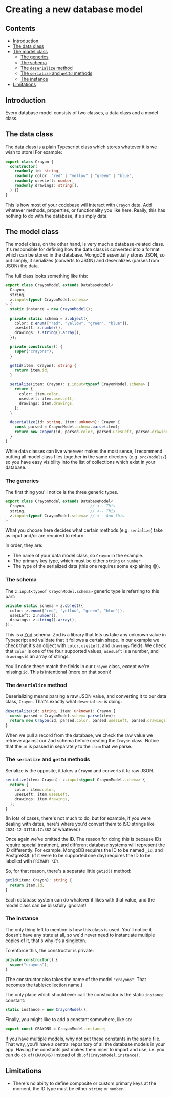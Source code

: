 # Creating a new database model <!-- omit in toc -->

<!-- Table of contents created using "Markdown All in One" VSCode extension. -->
<!-- Command palette: "> Markdown All in One: Update Table of Contents" -->

## Contents <!-- omit in toc -->

- [Introduction](#introduction)
- [The data class](#the-data-class)
- [The model class](#the-model-class)
  - [The generics](#the-generics)
  - [The schema](#the-schema)
  - [The `deserialize` method](#the-deserialize-method)
  - [The `serialize` and `getId` methods](#the-serialize-and-getid-methods)
  - [The instance](#the-instance)
- [Limitations](#limitations)

## Introduction

Every database model consists of two classes, a data class and a model class.

## The data class

The data class is a plain Typescript class which stores whatever it is we wish to store! For example:

```ts
export class Crayon {
  constructor(
    readonly id: string,
    readonly color: "red" | "yellow" | "green" | "blue",
    readonly usesLeft: number,
    readonly drawings: string[],
  ) {}
}
```

This is how most of your codebase will interact with `Crayon` data. Add whatever methods, properties, or functionality you like here. Really, this has nothing to do with the database, it's simply data.

## The model class

The model class, on the other hand, is very much a database-related class. It's responsible for defining how the data class is converted into a format which can be stored in the database. MongoDB essentially stores JSON, so put simply, it serializes (converts to JSON) and deserializes (parses from JSON) the data.

The full class looks something like this:

```ts
export class CrayonModel extends DatabaseModel<
  Crayon,
  string,
  z.input<typeof CrayonModel.schema>
> {
  static instance = new CrayonModel();

  private static schema = z.object({
    color: z.enum(["red", "yellow", "green", "blue"]),
    usesLeft: z.number(),
    drawings: z.string().array(),
  });

  private constructor() {
    super("crayons");
  }

  getId(item: Crayon): string {
    return item.id;
  }

  serialize(item: Crayon): z.input<typeof CrayonModel.schema> {
    return {
      color: item.color,
      usesLeft: item.usesLeft,
      drawings: item.drawings,
    };
  }

  deserialize(id: string, item: unknown): Crayon {
    const parsed = CrayonModel.schema.parse(item);
    return new Crayon(id, parsed.color, parsed.usesLeft, parsed.drawings);
  }
}
```

While data classes can live wherever makes the most sense, I recommend putting all model class files together in the same directory (e.g. `src/models/`) so you have easy visibility into the list of collections which exist in your database.

### The generics

The first thing you'll notice is the three generic types.

```ts
export class CrayonModel extends DatabaseModel<
  Crayon,                            // <-- This
  string,                            // <-- This
  z.input<typeof CrayonModel.schema> // <-- And this
>
```

What you choose here decides what certain methods (e.g. `serialize`) take as input and/or are required to return.

In order, they are:

- The name of your data model class, so `Crayon` in the example.
- The primary key type, which must be either `string` or `number`.
- The type of the serialized data (this one requires some explaining 😅).

### The schema

The `z.input<typeof CrayonModel.schema>` generic type is referring to this part:

```ts
private static schema = z.object({
  color: z.enum(["red", "yellow", "green", "blue"]),
  usesLeft: z.number(),
  drawings: z.string().array(),
});
```

This is a [Zod](https://zod.dev/) schema. Zod is a library that lets us take any unknown value in Typescript and validate that it follows a certain shape. In our example we check that it's an object with `color`, `usesLeft`, and `drawings` fields. We check that `color` is one of the four supported values, `usesLeft` is a number, and `drawings` is an array of strings.

You'll notice these match the fields in our `Crayon` class, except we're missing `id`. This is intentional (more on that soon)!

### The `deserialize` method

Deserializing means parsing a raw JSON value, and converting it to our data class, `Crayon`. That's exactly what `deserialize` is doing:

```ts
deserialize(id: string, item: unknown): Crayon {
  const parsed = CrayonModel.schema.parse(item);
  return new Crayon(id, parsed.color, parsed.usesLeft, parsed.drawings);
}
```

When we pull a record from the database, we check the raw value we retrieve against our Zod schema before creating the `Crayon` class. Notice that the `id` is passed in separately to the `item` that we parse.

### The `serialize` and `getId` methods

Serialize is the opposite, it takes a `Crayon` and converts it to raw JSON.

```ts
serialize(item: Crayon): z.input<typeof CrayonModel.schema> {
  return {
    color: item.color,
    usesLeft: item.usesLeft,
    drawings: item.drawings,
  };
}
```

(In lots of cases, there's not much to do, but for example, if you were dealing with dates, here's where you'd convert them to ISO strings like `2024-12-31T18:17:38Z` or whatever.)

Once again we've omitted the ID. The reason for doing this is because IDs require special treatment, and different database systems will represent the ID differently. For example, MongoDB requires the ID to be named `_id`, and PostgreSQL (if it were to be supported one day) requires the ID to be labelled with `PRIMARY KEY`.

So, for that reason, there's a separate little `getId()` method:

```ts
getId(item: Crayon): string {
  return item.id;
}
```

Each database system can do whatever it likes with that value, and the model class can be blissfully ignorant!

### The instance

The only thing left to mention is how this class is used. You'll notice it doesn't have any state at all, so we'd never need to instantiate multiple copies of it, that's why it's a singleton.

To enforce this, the constructor is private:

```ts
private constructor() {
  super("crayons");
}
```

(The constructor also takes the name of the model `"crayons"`. That becomes the table/collection name.)

The only place which should ever call the constructor is the static `instance` constant:

```ts
static instance = new CrayonModel();
```

Finally, you might like to add a constant somewhere, like so:

```ts
export const CRAYONS = CrayonModel.instance;
```

If you have multiple models, why not put these constants in the same file. That way, you'll have a central repository of all the database models in your app. Having the constants just makes them nicer to import and use, i.e. you can do `db.of(CRAYONS)` instead of `db.of(CrayonModel.instance)`.

## Limitations

- There's no abilty to define composite or custom primary keys at the moment, the ID type must be either `string` or `number`.
